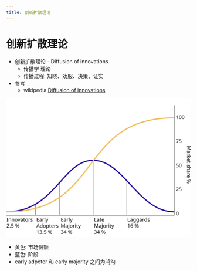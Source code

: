 ```yaml
---
title: 创新扩散理论
---
```


# 创新扩散理论

- 创新扩散理论 - Diffusion of innovations
  - 传播学 理论
  - 传播过程: 知晓、劝服、决策、证实
- 参考
  - wikipedia [Diffusion of innovations](https://en.wikipedia.org/wiki/Diffusion_of_innovations)

![](./diffusion-of-ideas.svg)

- 黄色: 市场份额
- 蓝色: 阶段
- early adpoter 和 early majority 之间为鸿沟
